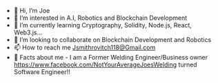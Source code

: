 - 👋 Hi, I’m Joe
- 👀 I’m interested in A.I, Robotics and Blockchain Development
- 🌱 I’m currently learning Cryptography, Solidity, Node.js, React, Web3.js...
- 💞️ I’m looking to collaborate on Blockchain Development and Robotics
- 📫 How to reach me Jsmithrovitch118@Gmail.com
- 🤯 Facts about me - I am a Former Welding Engineer/Business owner <https://www.facebook.com/NotYourAverageJoesWelding> turned Software Engineer!!

